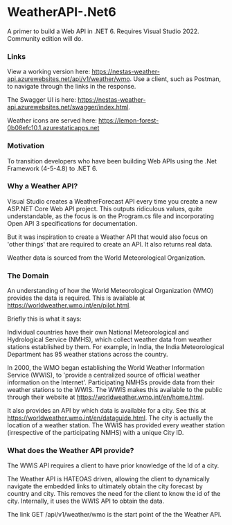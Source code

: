 # WeatherAPI-.Net6
A primer to build a Web API in .NET 6. Requires Visual Studio 2022. Community edition will do.

### Links

View a working version here: https://nestas-weather-api.azurewebsites.net/api/v1/weather/wmo. Use a client, such as Postman, to navigate through the links in the response.

The Swagger UI is here: https://nestas-weather-api.azurewebsites.net/swagger/index.html.

Weather icons are served here: https://lemon-forest-0b08efc10.1.azurestaticapps.net

### Motivation
To transition developers who have been building Web APIs using the .Net Framework (4-5-4.8) to .NET 6.

### Why a Weather API?
Visual Studio creates a WeatherForecast API every time you create a new ASP.NET Core Web API project. This outputs ridiculous values, quite understandable, as the focus is on the Program.cs file and incorporating Open API 3 specifications for documentation.

But it was inspiration to create a Weather API that would also focus on 'other things' that are required to create an API. It also returns real data.

Weather data is sourced from the World Meteorological Organization.

### The Domain
An understanding of how the World Meteorological Organization (WMO) provides the data is required. This is available at https://worldweather.wmo.int/en/pilot.html.

Briefly this is what it says:

Individual countries have their own National Meteorological and Hydrological Service (NMHS), which collect weather data from weather stations established by them. For example, in India, the India Meteorological Department has 95 weather stations across the country.

In 2000, the WMO began establishing the World Weather Information Service (WWIS), to 'provide a centralized source of official weather information on the Internet'. Participating NMHSs provide data from their weather stations to the WWIS. The WWIS makes this available to the public through their website at https://worldweather.wmo.int/en/home.html.

It also provides an API by which data is available for a city. See this at https://worldweather.wmo.int/en/dataguide.html. The city is actually the location of a weather station. The WWIS has provided every weather station (irrespective of the participating NMHS) with a unique City ID.

### What does the Weather API provide?
The WWIS API requires a client to have prior knowledge of the Id of a city.

The Weather API is HATEOAS driven, allowing the client to dynamically navigate the embedded links to ultimately obtain the city forecast by country and city. This removes the need for the client to know the id of the city. Internally, it uses the WWIS API to obtain the data.

The link GET /api/v1/weather/wmo is the start point of the the Weather API.

